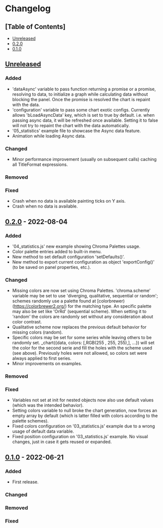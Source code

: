 # Changelog

## [Table of Contents]
- [Unreleased](#unreleased)
- [0.2.0](#020---2022-08-04)
- [0.1.0](#010---2022-06-21)

## [Unreleased][]
### Added
- 'dataAsync' variable to pass function returning a promise or a promise, resolving to data, to initialize a graph while calculating data without blocking the panel. Once the promise is resolved the chart is repaint with the data.
- 'configuration' variable to pass some chart exotic configs. Currently allows 'bLoadAsyncData' key, which is set to true by default. i.e. when passing async data, it will be refreshed once available. Setting it to false will not try to repaint the chart with the data automatically.
- '05_statistics' example file to showcase the Async data feature.
- Animation while loading Async data.
### Changed
- Minor performance improvement (usually on subsequent calls) caching all TitleFormat expressions.
### Removed
### Fixed
- Crash when no data is available painting ticks on Y axis.
- Crash when no data is available.

## [0.2.0] - 2022-08-04
### Added
- '04_statistics.js' new example showing Chroma Palettes usage.
- Color palette entries added to built-in menu.
- New method to set default configuration 'setDefaults()'.
- New method to export current configuration as object 'exportConfig()' (to be saved on panel properties, etc.).
### Changed
- Missing colors are now set using Chroma Palettes. 'chroma.scheme' variable may be set to use 'diverging, qualitative, sequential or random'; schemes randomly use a palette found at [colorbrewer)(https://colorbrewer2.org/) for the matching type. An specific palette may also be set like 'OrRd' (sequential scheme). When setting it to 'random' the colors are randomly set without any consideration about color contrast.
- Qualitative scheme now replaces the previous default behavior for missing colors (random).
- Specific colors may be set for some series while leaving others to be randomly set. _chart({data, colors: [,RGB(255 , 255, 255),], ...}) will set the color for the second serie and fill the holes with the scheme used (see above). Previously holes were not allowed, so colors set were always applied to first series.
- Minor improvements on examples.
### Removed
### Fixed
- Variables not set at init for nested objects now also use default values (which was the intended behavior).
- Setting colors variable to null broke the chart generation, now forces an empty array by default (which is latter filled with colors according to the palette schemes).
- Fixed colors configuration on '03_statistics.js' example due to a wrong usage of default data variable.
- Fixed position configuration on '03_statistics.js' example. No visual changes, just in case it gets reused or expanded.

## [0.1.0] - 2022-06-21
### Added
- First release.
### Changed
### Removed
### Fixed

[Unreleased]: https://github.com/regorxxx/Statistics-Framework-SMP/compare/v0.2.0...HEAD
[0.2.0]: https://github.com/regorxxx/Statistics-Framework-SMP/compare/v0.1.0...v0.2.0
[0.1.0]: https://github.com/regorxxx/Statistics-Framework-SMP/compare/d28f441...v0.1.0
